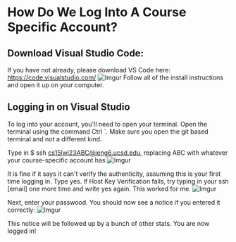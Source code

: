 # How Do We Log Into A Course Specific Account?

## Download Visual Studio Code:
If you have not already, please download VS Code here: https://code.visualstudio.com/
![Imgur](https://i.imgur.com/yuZtLMO.png)
Follow all of the install instructions and open it up on your computer.

## Logging in on Visual Studio
To log into your account, you'll need to open your terminal. Open the terminal using the command Ctrl `. Make sure you open the git based terminal and not a different kind.

Type in $ ssh cs15lwi23ABC@ieng6.ucsd.edu, replacing ABC with whatever your course-specific account has
![Imgur](https://i.imgur.com/h8UAZIi.png)

It is fine if it says it can't verify the authenticity, assuming this is your first time logging in. Type yes. 
If Host Key Verification fails, try typing in your ssh [email] one more time and write yes again. This worked for me.
![Imgur](https://i.imgur.com/wpJWANh.png)

Next, enter your passwood. You should now see a notice if you entered it correctly:
![Imgur](https://i.imgur.com/HZfcObz.png)

This notice will be followed up by a bunch of other stats. You are now logged in!
